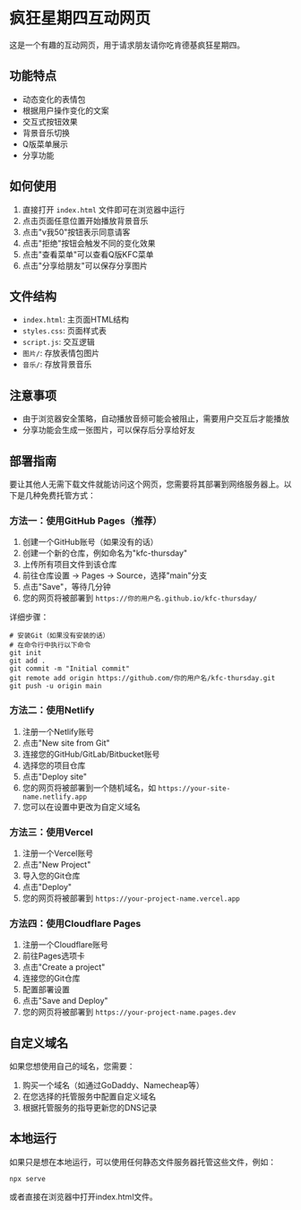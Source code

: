 # 疯狂星期四互动网页

这是一个有趣的互动网页，用于请求朋友请你吃肯德基疯狂星期四。

## 功能特点

- 动态变化的表情包
- 根据用户操作变化的文案
- 交互式按钮效果
- 背景音乐切换
- Q版菜单展示
- 分享功能

## 如何使用

1. 直接打开 `index.html` 文件即可在浏览器中运行
2. 点击页面任意位置开始播放背景音乐
3. 点击"v我50"按钮表示同意请客
4. 点击"拒绝"按钮会触发不同的变化效果
5. 点击"查看菜单"可以查看Q版KFC菜单
6. 点击"分享给朋友"可以保存分享图片

## 文件结构

- `index.html`: 主页面HTML结构
- `styles.css`: 页面样式表
- `script.js`: 交互逻辑
- `图片/`: 存放表情包图片
- `音乐/`: 存放背景音乐

## 注意事项

- 由于浏览器安全策略，自动播放音频可能会被阻止，需要用户交互后才能播放
- 分享功能会生成一张图片，可以保存后分享给好友

## 部署指南

要让其他人无需下载文件就能访问这个网页，您需要将其部署到网络服务器上。以下是几种免费托管方式：

### 方法一：使用GitHub Pages（推荐）

1. 创建一个GitHub账号（如果没有的话）
2. 创建一个新的仓库，例如命名为"kfc-thursday"
3. 上传所有项目文件到该仓库
4. 前往仓库设置 -> Pages -> Source，选择"main"分支
5. 点击"Save"，等待几分钟
6. 您的网页将被部署到 `https://你的用户名.github.io/kfc-thursday/`

详细步骤：
```
# 安装Git（如果没有安装的话）
# 在命令行中执行以下命令
git init
git add .
git commit -m "Initial commit"
git remote add origin https://github.com/你的用户名/kfc-thursday.git
git push -u origin main
```

### 方法二：使用Netlify

1. 注册一个Netlify账号
2. 点击"New site from Git"
3. 连接您的GitHub/GitLab/Bitbucket账号
4. 选择您的项目仓库
5. 点击"Deploy site"
6. 您的网页将被部署到一个随机域名，如 `https://your-site-name.netlify.app`
7. 您可以在设置中更改为自定义域名

### 方法三：使用Vercel

1. 注册一个Vercel账号
2. 点击"New Project"
3. 导入您的Git仓库
4. 点击"Deploy"
5. 您的网页将被部署到 `https://your-project-name.vercel.app`

### 方法四：使用Cloudflare Pages

1. 注册一个Cloudflare账号
2. 前往Pages选项卡
3. 点击"Create a project"
4. 连接您的Git仓库
5. 配置部署设置
6. 点击"Save and Deploy"
7. 您的网页将被部署到 `https://your-project-name.pages.dev`

## 自定义域名

如果您想使用自己的域名，您需要：
1. 购买一个域名（如通过GoDaddy、Namecheap等）
2. 在您选择的托管服务中配置自定义域名
3. 根据托管服务的指导更新您的DNS记录

## 本地运行

如果只是想在本地运行，可以使用任何静态文件服务器托管这些文件，例如：

```
npx serve
```

或者直接在浏览器中打开index.html文件。 